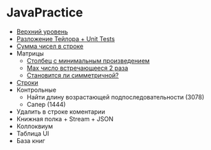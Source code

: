 # JavaPractice
- [Верхний уровень](https://github.com/KristianKuznetsov/top-levelInformationRepository/blob/main/README.md)
- [Разложение Тейлора + Unit Tests](https://github.com/KristianKuznetsov/JavaPractice/tree/main/Taylor%20expansion%20of%20a%20function)
- [Сумма чисел в строке](https://github.com/KristianKuznetsov/JavaPractice/tree/main/Sum%20of%20numbers%20in%20a%20row)
- Матрицы
   - [Столбец с минимальным произведением](https://github.com/KristianKuznetsov/JavaPractice/tree/main/Working%20with%20matrices/Task%205)
   - [Max число встречающееся 2 раза](https://github.com/KristianKuznetsov/JavaPractice/tree/main/Working%20with%20matrices/Task%2015)
   - [Становится ли симметричной?](https://github.com/KristianKuznetsov/JavaPractice/tree/main/Working%20with%20matrices/Task%2025)
- [Строки](https://github.com/KristianKuznetsov/JavaPractice/tree/main/Working%20with%20strings)
- Контрольные
   - Найти длину возрастающей подпоследовательности (3078)
   - Сапер (1444)
- Удалить в строке коментарии
- Книжная полка + Stream + JSON
- Коллоквиум 
- Таблица UI
- База книг
